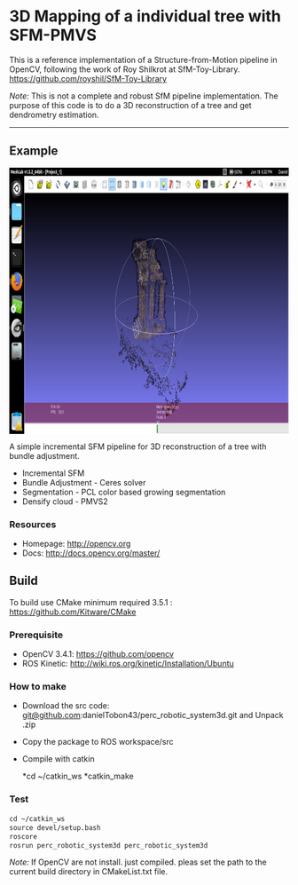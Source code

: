 
# 3D Mapping of a individual tree with SFM-PMVS

This is a reference implementation of a Structure-from-Motion pipeline in OpenCV, following the work of Roy Shilkrot at SfM-Toy-Library. https://github.com/royshil/SfM-Toy-Library

*Note:* This is not a complete and robust SfM pipeline implementation. The purpose of this code is to do a 3D reconstruction of a tree and get dendrometry estimation. 

----------------------
## Example

<img src="./launch/img2.png" align="center" height="480" width="640"><br>

A simple incremental SFM pipeline for 3D reconstruction of a tree with bundle adjustment. 
* Incremental SFM
* Bundle Adjustment - Ceres solver
* Segmentation - PCL color based growing segmentation
* Densify cloud - PMVS2 

### Resources

* Homepage: <http://opencv.org>
* Docs: <http://docs.opencv.org/master/>

## Build 

To build use CMake minimum required 3.5.1 : https://github.com/Kitware/CMake

### Prerequisite
- OpenCV 3.4.1: https://github.com/opencv
- ROS Kinetic: http://wiki.ros.org/kinetic/Installation/Ubuntu

### How to make
* Download the src code: git@github.com:danielTobon43/perc_robotic_system3d.git and Unpack .zip
* Copy the package to ROS workspace/src
* Compile with catkin

	*cd ~/catkin_ws
	*catkin_make
 	 
### Test
	cd ~/catkin_ws
	source devel/setup.bash
	roscore
	rosrun perc_robotic_system3d perc_robotic_system3d		

*Note:*
If OpenCV are not install. just compiled. pleas set the path to the current build directory in CMakeList.txt file.



